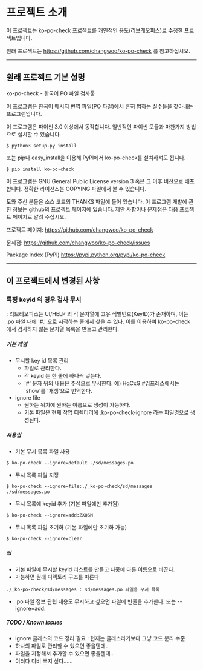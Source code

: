 # 프로젝트 소개
이 프로젝트는 ko-po-check 프로젝트를 개인적인 용도(리브레오피스)로 수정한 프로젝트입니다.

원래 프로젝트는 https://github.com/changwoo/ko-po-check 를 참고하십시오.


--------------------------------------------------------
## 원래 프로젝트 기본 설명

ko-po-check - 한국어 PO 파일 검사툴

이 프로그램은 한국어 메시지 번역 파일(PO 파일)에서 흔히 범하는
실수들을 찾아내는 프로그램입니다.

이 프로그램은 파이썬 3.0 이상에서 동작합니다. 일반적인 파이썬 모듈과
마찬가지 방법으로 설치할 수 있습니다.

    $ python3 setup.py install

또는 pip나 easy_install을 이용해 PyPI에서 ko-po-check를 설치하셔도
됩니다.

    $ pip install ko-po-check

이 프로그램은 GNU General Public License version 3 혹은 그 이후
버전으로 배포합니다. 정확한 라이선스는 COPYING 파일에서 볼 수
있습니다.

도와 주신 분들은 소스 코드의 THANKS 파일에 들어 있습니다. 이 프로그램
개발에 관한 정보는 github의 프로젝트 페이지에 있습니다. 제안 사항이나
문제점은 다음 프로젝트 페이지로 알려 주십시오.

프로젝트 페이지: https://github.com/changwoo/ko-po-check

문제점: https://github.com/changwoo/ko-po-check/issues

Package Index (PyPI)
   https://pypi.python.org/pypi/ko-po-check


--------------------------------------------------------

## 이 프로젝트에서 변경된 사항

### 특정 keyid 의 경우 검사 무시
: 리브레오피스는 UI/HELP 의 각 문자열에 고유 식별번호(KeyID)가 존재하며, 이는 .po 파일 내에 '#.' 으로 시작하는 줄에서 찾을 수 있다.
이를 이용하여 ko-po-check 에서 검사하지 않는 문자열 목록을 만들고 관리한다.

##### 기본 개념
* 무시할 key id 목록 관리
	- 파일로 관리한다.
	- 각 keyid 는 한 줄에 하나씩 넣는다.
	- '#' 문자 뒤의 내용은 주석으로 무시한다. 예) HqCxG #임프레스에서는 'show'를 '재생'으로 번역한다.
* ignore file
	- 원하는 위치에 원하는 이름으로 생성이 가능하다.
	- 기본 파일은 현재 작업 디렉터리에 .ko-po-check-ignore 라는 파일명으로 생성된다.

##### 사용법
* 기본 무시 목록 파일 사용

```$ ko-po-check --ignore=default ./sd/messages.po```

* 무시 목록 파일 지정

```$ ko-po-check --ignore=file:./_ko-po-check/sd/messages ./sd/messages.po```

* 무시 목록에 keyid 추가 (기본 파일에만 추가됨)

```$ ko-po-check --ignore=add:ZXQSM```

* 무시 목록 파일 초기화 (기본 파일에만 초기화 가능)

```$ ko-po-check --ignore=clear```

##### 팁
* 기본 파일에 무시할 keyid 리스트를 만들고 나중에 다른 이름으로 바꾼다.
* 가능하면 원래 디렉토리 구조를 따른다

```./_ko-po-check/sd/messages : sd/messages.po 파일용 무시 목록```

 * .po 파일 정보 관련 내용도 무시하고 싶으면 파일에 빈줄을 추가한다. 또는 --ignore=add:

##### TODO / Known issues
* ignore 클래스의 코드 정리 필요 : 현재는 클래스라기보다 그냥 코드 분리 수준
* 하나의 파일로 관리할 수 있으면 좋을텐데..
* 파일을 지정해서 추가할 수 있으면 좋을텐데..
* 이러다 디비 쓰지 싶다......

